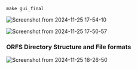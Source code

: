 ```
make gui_final
```

![Screenshot from 2024-11-25 17-54-10](https://github.com/user-attachments/assets/6d8a5092-2a29-4097-b5aa-1988ad12a3fe)

![Screenshot from 2024-11-25 17-50-57](https://github.com/user-attachments/assets/f83f35b4-9abf-4f75-bc08-0105eed5f1cc)


### ORFS Directory Structure and File formats

![Screenshot from 2024-11-25 18-26-50](https://github.com/user-attachments/assets/ecf21ef9-99ee-4ca4-a591-25270d71ca88)
